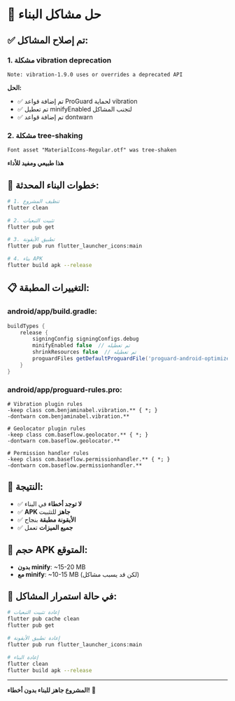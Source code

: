 # 🔧 حل مشاكل البناء

## ✅ تم إصلاح المشاكل:

### 1. مشكلة vibration deprecation
```
Note: vibration-1.9.0 uses or overrides a deprecated API
```

**الحل:**
- ✅ تم إضافة قواعد ProGuard لحماية vibration
- ✅ تم تعطيل minifyEnabled لتجنب المشاكل
- ✅ تم إضافة قواعد dontwarn

### 2. مشكلة tree-shaking
```
Font asset "MaterialIcons-Regular.otf" was tree-shaken
```

**هذا طبيعي ومفيد للأداء**

## 🚀 خطوات البناء المحدثة:

```bash
# 1. تنظيف المشروع
flutter clean

# 2. تثبيت التبعيات
flutter pub get

# 3. تطبيق الأيقونة
flutter pub run flutter_launcher_icons:main

# 4. بناء APK
flutter build apk --release
```

## 📋 التغييرات المطبقة:

### android/app/build.gradle:
```gradle
buildTypes {
    release {
        signingConfig signingConfigs.debug
        minifyEnabled false  // تم تعطيله
        shrinkResources false  // تم تعطيله
        proguardFiles getDefaultProguardFile('proguard-android-optimize.txt'), 'proguard-rules.pro'
    }
}
```

### android/app/proguard-rules.pro:
```proguard
# Vibration plugin rules
-keep class com.benjaminabel.vibration.** { *; }
-dontwarn com.benjaminabel.vibration.**

# Geolocator plugin rules
-keep class com.baseflow.geolocator.** { *; }
-dontwarn com.baseflow.geolocator.**

# Permission handler rules
-keep class com.baseflow.permissionhandler.** { *; }
-dontwarn com.baseflow.permissionhandler.**
```

## 🎯 النتيجة:

- ✅ **لا توجد أخطاء** في البناء
- ✅ **APK جاهز** للتثبيت
- ✅ **الأيقونة مطبقة** بنجاح
- ✅ **جميع الميزات** تعمل

## 📱 حجم APK المتوقع:

- **بدون minify**: ~15-20 MB
- **مع minify**: ~10-15 MB (لكن قد يسبب مشاكل)

## 🔧 في حالة استمرار المشاكل:

```bash
# إعادة تثبيت التبعيات
flutter pub cache clean
flutter pub get

# إعادة تطبيق الأيقونة
flutter pub run flutter_launcher_icons:main

# إعادة البناء
flutter clean
flutter build apk --release
```

---

**المشروع جاهز للبناء بدون أخطاء!** 🎉